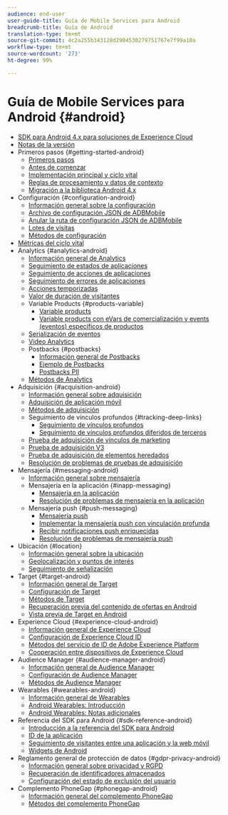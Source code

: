 ```yaml
---
audience: end-user
user-guide-title: Guía de Mobile Services para Android
breadcrumb-title: Guía de Android
translation-type: tm+mt
source-git-commit: 4c2a255b343128d2904530279751767e7f99a10a
workflow-type: tm+mt
source-wordcount: '273'
ht-degree: 99%

---
```



# Guía de Mobile Services para Android {#android}

+ [SDK para Android 4.x para soluciones de Experience Cloud](overview.md)
+ [Notas de la versión](rel-notes.md)
+ Primeros pasos {#getting-started-android}
   + [Primeros pasos](getting-started/getting-started.md)
   + [Antes de comenzar](getting-started/requirements.md)
   + [Implementación principal y ciclo vital](getting-started/dev-qs.md)
   + [Reglas de procesamiento y datos de contexto](getting-started/proc-rules.md)
   + [Migración a la biblioteca Android 4.x](getting-started/migration-v3.md)
+ Configuración {#configuration-android}
   + [Información general sobre la configuración](configuration/configuration.md)
   + [Archivo de configuración JSON de ADBMobile](configuration/json-config/json-config.md)
   + [Anular la ruta de configuración JSON de ADBMobile](configuration/json-config/json-config-remote.md)
   + [Lotes de visitas](configuration/hit-batching.md)
   + [Métodos de configuración](configuration/methods.md)
+ [Métricas del ciclo vital](metrics.md)
+ Analytics {#analytics-android}
   + [Información general de Analytics](analytics-main/analytics-main.md)
   + [Seguimiento de estados de aplicaciones](analytics-main/states.md)
   + [Seguimiento de acciones de aplicaciones](analytics-main/actions.md)
   + [Seguimiento de errores de aplicaciones](analytics-main/crashes.md)
   + [Acciones temporizadas](analytics-main/timed-actions.md)
   + [Valor de duración de visitantes](analytics-main/lifetime-value.md)
   + Variable Products {#products-variable}
      + [Variable products](analytics-main/products/products.md)
      + [Variable products con eVars de comercialización y events (eventos) específicos de productos](analytics-main/products/products-variable-evars-events.md)
   + [Serialización de eventos](analytics-main/event-serialization.md)
   + [Video Analytics](analytics-main/video-qs.md)
   + Postbacks {#postbacks}
      + [Información general de Postbacks](analytics-main/postbacks/postbacks.md)
      + [Ejemplo de Postbacks](analytics-main/postbacks/postback-example.md)
      + [Postbacks PII](analytics-main/postbacks/c-pii-postbacks.md)
   + [Métodos de Analytics](analytics-main/analytics-methods.md)
+ Adquisición {#acquisition-android}
   + [Información general sobre adquisición](acquisition-main/acquisition-main-android.md)
   + [Adquisición de aplicación móvil](acquisition-main/acquisition.md)
   + [Métodos de adquisición](acquisition-main/acquisition-methods.md)
   + Seguimiento de vínculos profundos {#tracking-deep-links}
      + [Seguimiento de vínculos profundos](acquisition-main/tracking-deep-links/tracking-deep-links.md)
      + [Seguimiento de vínculos profundos diferidos de terceros](acquisition-main/tracking-deep-links/c-tracking-3rd-party-deferred-deep-links.md)
   + [Prueba de adquisición de vínculos de marketing](acquisition-main/t-testing-marketing-link-acquisition.md)
   + [Prueba de adquisición V3](acquisition-main/t-testing-version-3-acquisition.md)
   + [Prueba de adquisición de elementos heredados](acquisition-main/t-testing-acquisition.md)
   + [Resolución de problemas de pruebas de adquisición](acquisition-main/troubleshoot-acquisition-testing.md)
+ Mensajería {#messaging-android}
   + [Información general sobre mensajería](messaging-main/messaging-main-android.md)
   + Mensajería en la aplicación {#inapp-messaging}
      + [Mensajería en la aplicación](messaging-main/messaging/messaging.md)
      + [Resolución de problemas de mensajería en la aplicación](messaging-main/messaging/in-apps-ts.md)
   + Mensajería push {#push-messaging}
      + [Mensajería push](messaging-main/push-messaging/push-messaging.md)
      + [Implementar la mensajería push con vinculación profunda](messaging-main/push-messaging/t-mob-impl-push-deeplinking-android-4x.md)
      + [Recibir notificaciones push enriquecidas](messaging-main/push-messaging/c-set-up-rich-push-notif-android.md)
      + [Resolución de problemas de mensajería push](messaging-main/push-messaging/c-troubleshooting-push-messaging.md)
+ Ubicación {#location}
   + [Información general sobre la ubicación](location/location.md)
   + [Geolocalización y puntos de interés](location/geo-poi.md)
   + [Seguimiento de señalización](location/beacon.md)
+ Target {#target-android}
   + [Información general de Target](target-main/target-main.md)
   + [Configuración de Target](target-main/target.md)
   + [Métodos de Target](target-main/c-target-methods.md)
   + [Recuperación previa del contenido de ofertas en Android](target-main/c-mob-target-prefetch-android.md)
   + [Vista previa de Target en Android](target-main/c-mob-target-preview-android.md)
+ Experience Cloud {#experience-cloud-android}
   + [Información general de Experience Cloud](c-marketing-cloud/c-marketing-cloud.md)
   + [Configuración de Experience Cloud ID](c-marketing-cloud/mcvid.md)
   + [Métodos del servicio de ID de Adobe Experience Platform](c-marketing-cloud/mc-methods.md)
   + [Cooperación entre dispositivos de Experience Cloud](c-marketing-cloud/t-mob-mc-device-coop-android-.md)
+ Audience Manager {#audience-manager-android}
   + [Información general de Audience Manager](audience-manager/audience-manager.md)
   + [Configuración de Audience Manager](audience-manager/audiencemgmt.md)
   + [Métodos de Audience Manager](audience-manager/c-audience-manager-methods.md)
+ Wearables {#wearables-android}
   + [Información general de Wearables](wearables/wearables.md)
   + [Android Wearables: Introducción](wearables/android-wearable.md)
   + [Android Wearables: Notas adicionales](wearables/c-android-wearables--additional-notes.md)
+ Referencia del SDK para Android {#sdk-reference-android}
   + [Introducción a la referencia del SDK para Android](/help/android/reference/reference.md)
   + [ID de la aplicación](/help/android/reference/app-ids.md)
   + [Seguimiento de visitantes entre una aplicación y la web móvil](/help/android/reference/hybrid-app.md)
   + [Widgets de Android](/help/android/reference/widgets.md)
+ Reglamento general de protección de datos {#gdpr-privacy-android}
   + [Información general sobre privacidad y RGPD](c-mob-privacy-gdpr-android/c-mob-privacy-gdpr-android.md)
   + [Recuperación de identificadores almacenados](c-mob-privacy-gdpr-android/c-mob-gdpr-ret-stored-ids-android.md)
   + [Configuración del estado de exclusión del usuario](c-mob-privacy-gdpr-android/privacy.md)
+ Complemento PhoneGap {#phonegap-android}
   + [Información general del complemento PhoneGap](phonegap/phonegap.md)
   + [Métodos del complemento PhoneGap](phonegap/phonegap-methods.md)
